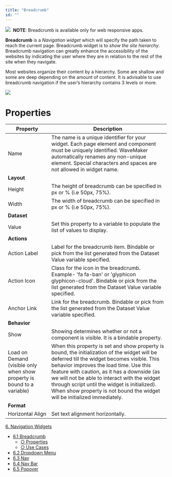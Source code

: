 ```yaml
---
title: "Breadcrumb"
id: ""
---
```


![](../assets/laptop.png)  **NOTE**: Breadcrumb is available only for web responsive apps.

**Breadcrumb** is a _Navigation widget_ which will specify the path taken to reach the current page. Breadcrumb widget is to _show the site hierarchy_. Breadcrumb navigation can greatly enhance the accessibility of the websites by indicating the user where they are in relation to the rest of the site when they navigate.

Most websites organize their content by a hierarchy. Some are shallow and some are deep depending on the amount of content. It is advisable to use breadcrumb navigation if the user’s hierarchy contains 3 levels or more.

[![](../assets/bc_run2.png)](../assets/bc_run2.png)

# Properties

| **Property** | **Description** |
| --- | --- |
| Name | The name is a unique identifier for your widget. Each page element and component must be uniquely identified. WaveMaker automatically renames any non-unique element. Special characters and spaces are not allowed in widget name. |
| **Layout** |
| Height | The height of breadcrumb can be specified in px or % (i.e 50px, 75%). |
| Width | The width of breadcrumb can be specified in px or % (i.e 50px, 75%). |
| **Dataset** |
| Value | Set this property to a variable to populate the list of values to display. |
| **Actions** |
| Action Label | Label for the breadcrumb item. Bindable or pick from the list generated from the Dataset Value variable specified. |
| Action Icon | Class for the icon in the breadcrumb. Example- 'fa fa-ban' or 'glyphicon glyphicon-cloud'. Bindable or pick from the list generated from the Dataset Value variable specified. |
| Anchor Link | Link for the breadcrumb. Bindable or pick from the list generated from the Dataset Value variable specified. |
| **Behavior** |
| Show | Showing determines whether or not a component is visible. It is a bindable property. |
| Load on Demand (visible only when show property is bound to a variable) | When this property is set and show property is bound, the initialization of the widget will be deferred till the widget becomes visible. This behavior improves the load time. Use this feature with caution, as it has a downside (as we will not be able to interact with the widget through script until the widget is initialized). When show property is not bound the widget will be initialized immediately. |
| **Format** |
| Horizontal Align | Set text alignment horizontally. |

[6\. Navigation Widgets](/learn/app-development/widgets/widget-library/#nav-widgets)

- [6.1 Breadcrumb](/learn/app-development/widgets/navigation/breadcrumb/)
    - [○ Properties](#properties)
    - [○ Use Cases](/learn/app-development/widgets/navigation/breadcrumb-use-cases/)
- [6.2 Dropdown Menu](/learn/app-development/widgets/navigation/dropdown-menu/)
- [6.3 Nav](/learn/app-development/widgets/navigation/nav/)
- [6.4 Nav Bar](/learn/app-development/widgets/navigation/nav-bar/)
- [6.5 Popover](/learn/app-development/widgets/navigation/popover/)
